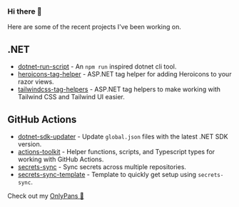 ### Hi there 👋

Here are some of the recent projects I've been working on.

## .NET
- [dotnet-run-script](https://github.com/xt0rted/dotnet-run-script) - An `npm run` inspired dotnet cli tool.
- [heroicons-tag-helper](https://github.com/xt0rted/heroicons-tag-helper) - ASP.NET tag helper for adding Heroicons to your razor views.
- [tailwindcss-tag-helpers](https://github.com/xt0rted/tailwindcss-tag-helpers) - ASP.NET tag helpers to make working with Tailwind CSS and Tailwind UI easier.

## GitHub Actions
- [dotnet-sdk-updater](https://github.com/xt0rted/dotnet-sdk-updater) - Update `global.json` files with the latest .NET SDK version.
- [actions-toolkit](https://github.com/xt0rted/actions-toolkit) - Helper functions, scripts, and Typescript types for working with GitHub Actions.
- [secrets-sync](https://github.com/xt0rted/secrets-sync) - Sync secrets across multiple repositories.
- [secrets-sync-template](https://github.com/xt0rted/secrets-sync-template) - Template to quickly get setup using `secrets-sync`.

Check out my [OnlyPans :pizza:](https://onlypans.pizza)
